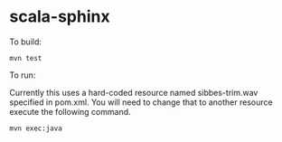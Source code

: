 scala-sphinx
============

To build:
```
mvn test
```

To run:

Currently this uses a hard-coded resource named sibbes-trim.wav 
specified in pom.xml.  You will need to change that to another 
resource execute the following command.

```
mvn exec:java
```
